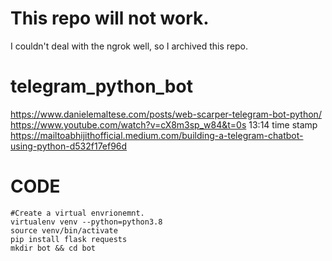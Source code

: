 # This repo will not work.
I couldn't deal with the ngrok well, so I archived this repo.


# telegram_python_bot


https://www.danielemaltese.com/posts/web-scarper-telegram-bot-python/ </br>
https://www.youtube.com/watch?v=cX8m3sp_w84&t=0s 13:14 time stamp <br>
https://mailtoabhijithofficial.medium.com/building-a-telegram-chatbot-using-python-d532f17ef96d


# CODE #

```
#Create a virtual envrionemnt.
virtualenv venv --python=python3.8
source venv/bin/activate
pip install flask requests
mkdir bot && cd bot
```
